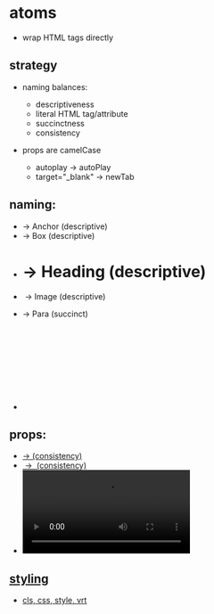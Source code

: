 # atoms

- wrap HTML tags directly

## strategy

- naming balances:

  - descriptiveness
  - literal HTML tag/attribute
  - succinctness
  - consistency

- props are camelCase
  - autoplay -> autoPlay
  - target="\_blank" -> newTab

## naming:

- <a> -> Anchor (descriptive)
- <div> -> Box (descriptive)
- <h1 - 6> -> Heading (descriptive)
- <img> -> Image (descriptive)
- <p> -> Para (succinct)
- <svg> -> Svg (literal)

## props:

- <a href> -> <Anchor url={}> (consistency)
- <img src> -> <Image url={}> (consistency)
- <video src> -> <Video url={}> (consistency)

## styling

- cls, css, style, vrt
